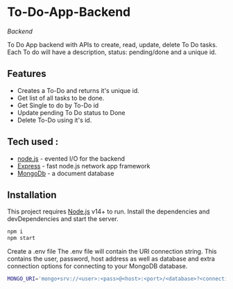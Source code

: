 # To-Do-App-Backend

_Backend_

To Do App backend with APIs to create, read, update, delete To Do tasks.
Each To do will have a description, status: pending/done and a unique id.

## Features

- Creates a To-Do and returns it's unique id.
- Get list of all tasks to be done.
- Get Single to do by To-Do id
- Update pending To Do status to Done
- Delete To-Do using it's id.

## Tech used :

- [node.js] - evented I/O for the backend
- [Express] - fast node.js network app framework
- [MongoDb](https://www.mongodb.com/docs/manual/tutorial/install-mongodb-on-windows/) - a document database

## Installation

This project requires [Node.js](https://nodejs.org/) v14+ to run.
Install the dependencies and devDependencies and start the server.

```sh
npm i
npm start
```

Create a .env file
The .env file will contain the URI connection string. This contains the user, password, host address as well as database and extra connection options for connecting to your MongoDB database.

```sh
MONGO_URI='mongo+srv://<user>:<pass>@<host>:<port>/<database>?<connection options>'
```

[node.js]: http://nodejs.org
[express]: https://expressjs.com
